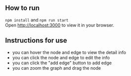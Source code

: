 ## How to run
`npm install` and `npm run start`\
Open [http://localhost:3000](http://localhost:3000) to view it in your browser.
## Instructions for use
* you can hover the node and edge to view the detail info
* you can click the node and edge to edit the info
* you can click the "add edge" button to add edge
* you can zoom the graph and drag the node
